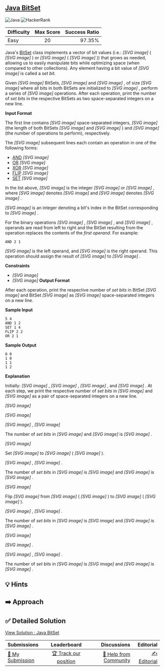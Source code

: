 ## [Java BitSet](https://www.hackerrank.com/challenges/java-bitset)

![Java](https://img.shields.io/badge/java-%23ED8B00.svg?style=for-the-badge&logo=openjdk&logoColor=white) ![HackerRank](https://img.shields.io/badge/-Hackerrank-2EC866?style=for-the-badge&logo=HackerRank&logoColor=white)

| Difficulty | Max Score | Success Ratio |
|:-----------|:------------:|------------:|
| Easy       | 20      | 97.35%        |

Java's [BitSet](https://docs.oracle.com/javase/7/docs/api/java/util/BitSet.html) class implements a vector of bit values (i.e.:  *[SVG image]*  ( *[SVG image]* ) or  *[SVG image]*  ( *[SVG image]* )) that grows as needed, allowing us to easily manipulate bits while optimizing space (when compared to other collections). Any element having a bit value of  *[SVG image]*  is called a *set bit*.


Given  *[SVG image]*  BitSets,  *[SVG image]*  and  *[SVG image]* , of size  *[SVG image]*  where all bits in both BitSets are initialized to  *[SVG image]* , perform a series of  *[SVG image]*  operations. After each operation, print the number of *set bits* in the respective BitSets as two space\-separated integers on a new line.

**Input Format**

The first line contains  *[SVG image]*  space\-separated integers,  *[SVG image]*  (the length of both BitSets  *[SVG image]*  and  *[SVG image]* ) and  *[SVG image]*  (the number of operations to perform), respectively.   

The  *[SVG image]*  subsequent lines each contain an operation in one of the following forms:


* [AND](https://en.wikipedia.org/wiki/Logical_conjunction)  *[SVG image]*
* [OR](https://en.wikipedia.org/wiki/Logical_disjunction)  *[SVG image]*
* [XOR](https://en.wikipedia.org/wiki/Exclusive_or)  *[SVG image]*
* [FLIP](https://en.wikipedia.org/wiki/Bitwise_operation#NOT) *[SVG image]*
* [SET](https://docs.oracle.com/javase/7/docs/api/java/util/BitSet.html#set%28int%29)  *[SVG image]*


In the list above,  *[SVG image]*  is the integer  *[SVG image]*  or  *[SVG image]* , where  *[SVG image]*  denotes  *[SVG image]*  and  *[SVG image]*  denotes  *[SVG image]* .   

 *[SVG image]*  is an integer denoting a bit's index in the BitSet corresponding to  *[SVG image]* . 


For the binary operations  *[SVG image]* ,  *[SVG image]* , and  *[SVG image]* , operands are read from left to right and the BitSet resulting from the operation replaces the contents of the *first operand*. For example:



```
AND 2 1

```

 *[SVG image]*  is the left operand, and  *[SVG image]*  is the right operand. This operation should assign the result of  *[SVG image]*  to  *[SVG image]* . 


**Constraints**


* *[SVG image]*
* *[SVG image]*
**Output Format**

After each operation, print the respective number of *set bits* in BitSet  *[SVG image]*  and BitSet  *[SVG image]*  as  *[SVG image]*  space\-separated integers on a new line.

**Sample Input**


```
5 4
AND 1 2
SET 1 4
FLIP 2 2
OR 2 1

```
**Sample Output**


```
0 0
1 0
1 1
1 2

```
**Explanation**

Initially:  *[SVG image]* ,  *[SVG image]* ,  *[SVG image]* , and  *[SVG image]* . At each step, we print the respective number of *set bits* in  *[SVG image]*  and  *[SVG image]*  as a pair of space\-separated integers on a new line.


 *[SVG image]*    

 *[SVG image]*    

 *[SVG image]* ,  *[SVG image]*    

The number of *set bits* in  *[SVG image]*  and  *[SVG image]*  is  *[SVG image]* .


 *[SVG image]*    

Set  *[SVG image]*  to  *[SVG image]*  ( *[SVG image]* ).   

 *[SVG image]* ,  *[SVG image]* .   

The number of *set bits* in  *[SVG image]*  is  *[SVG image]*  and  *[SVG image]*  is  *[SVG image]* .


 *[SVG image]*    

Flip  *[SVG image]*  from  *[SVG image]*  ( *[SVG image]* ) to  *[SVG image]*  ( *[SVG image]* ).   

 *[SVG image]* ,  *[SVG image]* .   

The number of *set bits* in  *[SVG image]*  is  *[SVG image]*  and  *[SVG image]*  is  *[SVG image]* .


 *[SVG image]*    

 *[SVG image]* .   

 *[SVG image]* ,  *[SVG image]* .   

The number of *set bits* in  *[SVG image]*  is  *[SVG image]*  and  *[SVG image]*  is  *[SVG image]* .


## 💡 Hints 

## ➡️ Approach 

## ✅ Detailed Solution
[View Solution : Java BitSet](./Solution.java)

| Submissions | Leaderboard| Discussions | Editorial |
|:-----------|:------------:|------------:|------------:|
| [📝 My Submission](https://www.hackerrank.com/challenges/java-bitset/submissions) | [🏆 Track our position](https://www.hackerrank.com/challenges/java-bitset/leaderboard) | [🤔 Help from Community](https://www.hackerrank.com/challenges/java-bitset/forum) | [✍️ Editorial](https://www.hackerrank.com/challenges/java-bitset/editorial) |

